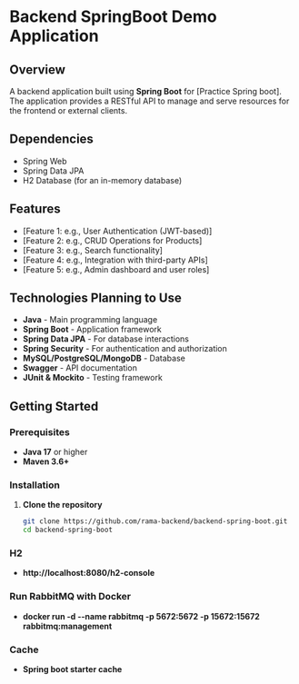 # Backend SpringBoot Demo Application

## Overview
A backend application built using **Spring Boot** for [Practice Spring boot]. The application provides a RESTful API to manage and serve resources for the frontend or external clients.

## Dependencies
- Spring Web
- Spring Data JPA
- H2 Database (for an in-memory database)

## Features
- [Feature 1: e.g., User Authentication (JWT-based)]
- [Feature 2: e.g., CRUD Operations for Products]
- [Feature 3: e.g., Search functionality]
- [Feature 4: e.g., Integration with third-party APIs]
- [Feature 5: e.g., Admin dashboard and user roles]

## Technologies Planning to Use
- **Java** - Main programming language
- **Spring Boot** - Application framework
- **Spring Data JPA** - For database interactions
- **Spring Security** - For authentication and authorization
- **MySQL/PostgreSQL/MongoDB** - Database
- **Swagger** - API documentation
- **JUnit & Mockito** - Testing framework

## Getting Started

### Prerequisites
- **Java 17** or higher
- **Maven 3.6+**

### Installation

1. **Clone the repository**
   ```bash
   git clone https://github.com/rama-backend/backend-spring-boot.git
   cd backend-spring-boot

### H2
- **http://localhost:8080/h2-console**

### Run RabbitMQ with Docker
- **docker run -d --name rabbitmq -p 5672:5672 -p 15672:15672 rabbitmq:management**
   
### Cache
- **Spring boot starter cache**
